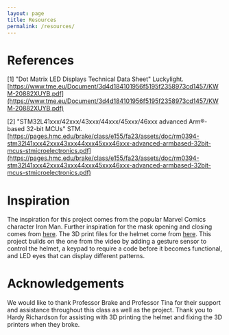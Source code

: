 ```yaml
---
layout: page
title: Resources
permalink: /resources/
---
```


# References
[1] "Dot Matrix LED Displays Technical Data Sheet" Luckylight. [https://www.tme.eu/Document/3d4d184101956f5195f2358973cd1457/KWM-20882XUYB.pdf](https://www.tme.eu/Document/3d4d184101956f5195f2358973cd1457/KWM-20882XUYB.pdf)

[2] "STM32L41xxx/42xxx/43xxx/44xxx/45xxx/46xxx advanced Arm®-based 32-bit MCUs" STM. [https://pages.hmc.edu/brake/class/e155/fa23/assets/doc/rm0394-stm32l41xxx42xxx43xxx44xxx45xxx46xxx-advanced-armbased-32bit-mcus-stmicroelectronics.pdf](https://pages.hmc.edu/brake/class/e155/fa23/assets/doc/rm0394-stm32l41xxx42xxx43xxx44xxx45xxx46xxx-advanced-armbased-32bit-mcus-stmicroelectronics.pdf)



# Inspiration

The inspiration for this project comes from the popular Marvel Comics character Iron Man. Further inspiration for the mask opening and closing comes from [here](https://youtu.be/9uIXtODioGM?si=inA8PGjUw7Hp7eMh). The 3D print files for the helmet come from [here](https://cults3d.com/en/3d-model/various/iron-man-helmet-articulated-wearable). This project builds on the one from the video by adding a gesture sensor to control the helmet, a keypad to require a code before it becomes functional, and LED eyes that can display different patterns.


# Acknowledgements

We would like to thank Professor Brake and Professor Tina for their support and assistance throughout this class as well as the project. Thank you to Hardy Richardson for assisting with 3D printing the helmet and fixing the 3D printers when they broke.
